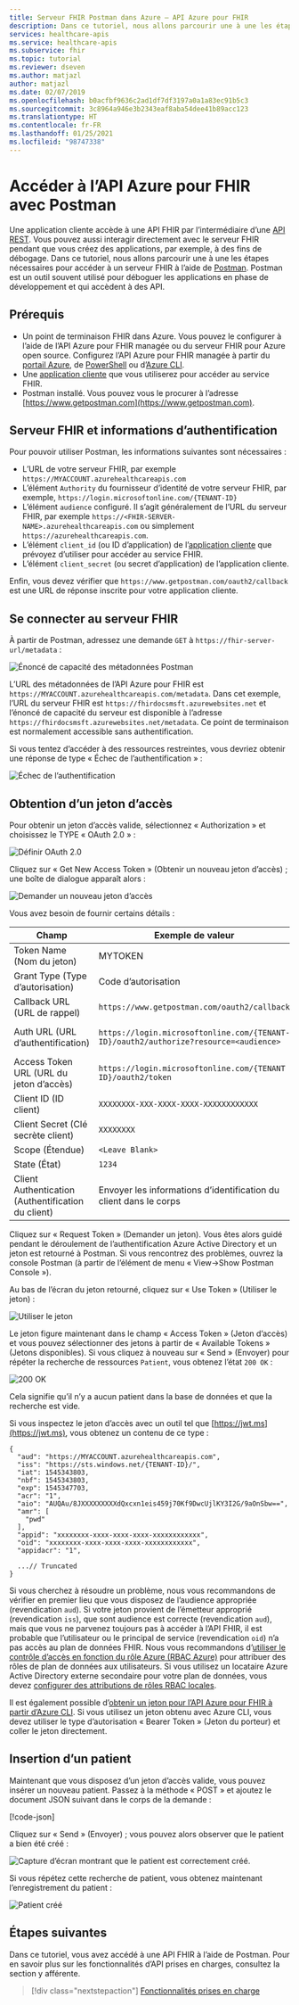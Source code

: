 ```yaml
---
title: Serveur FHIR Postman dans Azure – API Azure pour FHIR
description: Dans ce tutoriel, nous allons parcourir une à une les étapes nécessaires pour accéder à un serveur FHIR à l’aide de Postman. Postman est utile pour déboguer les applications qui accèdent à des API.
services: healthcare-apis
ms.service: healthcare-apis
ms.subservice: fhir
ms.topic: tutorial
ms.reviewer: dseven
ms.author: matjazl
author: matjazl
ms.date: 02/07/2019
ms.openlocfilehash: b0acfbf9636c2ad1df7df3197a0a1a83ec91b5c3
ms.sourcegitcommit: 3c8964a946e3b2343eaf8aba54dee41b89acc123
ms.translationtype: HT
ms.contentlocale: fr-FR
ms.lasthandoff: 01/25/2021
ms.locfileid: "98747338"
---
```

# <a name="access-azure-api-for-fhir-with-postman"></a>Accéder à l’API Azure pour FHIR avec Postman

Une application cliente accède à une API FHIR par l’intermédiaire d’une [API REST](https://www.hl7.org/fhir/http.html). Vous pouvez aussi interagir directement avec le serveur FHIR pendant que vous créez des applications, par exemple, à des fins de débogage. Dans ce tutoriel, nous allons parcourir une à une les étapes nécessaires pour accéder à un serveur FHIR à l’aide de [Postman](https://www.getpostman.com/). Postman est un outil souvent utilisé pour déboguer les applications en phase de développement et qui accèdent à des API.

## <a name="prerequisites"></a>Prérequis

- Un point de terminaison FHIR dans Azure. Vous pouvez le configurer à l’aide de l’API Azure pour FHIR managée ou du serveur FHIR pour Azure open source. Configurez l’API Azure pour FHIR managée à partir du [portail Azure](fhir-paas-portal-quickstart.md), de [PowerShell](fhir-paas-powershell-quickstart.md) ou d’[Azure CLI](fhir-paas-cli-quickstart.md).
- Une [application cliente](register-confidential-azure-ad-client-app.md) que vous utiliserez pour accéder au service FHIR.
- Postman installé. Vous pouvez vous le procurer à l’adresse [https://www.getpostman.com](https://www.getpostman.com).

## <a name="fhir-server-and-authentication-details"></a>Serveur FHIR et informations d’authentification

Pour pouvoir utiliser Postman, les informations suivantes sont nécessaires :

- L’URL de votre serveur FHIR, par exemple `https://MYACCOUNT.azurehealthcareapis.com`
- L’élément `Authority` du fournisseur d’identité de votre serveur FHIR, par exemple, `https://login.microsoftonline.com/{TENANT-ID}`
- L’élément `audience` configuré. Il s’agit généralement de l’URL du serveur FHIR, par exemple `https://<FHIR-SERVER-NAME>.azurehealthcareapis.com` ou simplement `https://azurehealthcareapis.com`.
- L’élément `client_id` (ou ID d’application) de l’[application cliente](register-confidential-azure-ad-client-app.md) que prévoyez d’utiliser pour accéder au service FHIR.
- L’élément `client_secret` (ou secret d’application) de l’application cliente.

Enfin, vous devez vérifier que `https://www.getpostman.com/oauth2/callback` est une URL de réponse inscrite pour votre application cliente.

## <a name="connect-to-fhir-server"></a>Se connecter au serveur FHIR

À partir de Postman, adressez une demande `GET` à `https://fhir-server-url/metadata` :

![Énoncé de capacité des métadonnées Postman](media/tutorial-postman/postman-metadata.png)

L’URL des métadonnées de l’API Azure pour FHIR est `https://MYACCOUNT.azurehealthcareapis.com/metadata`. Dans cet exemple, l’URL du serveur FHIR est `https://fhirdocsmsft.azurewebsites.net` et l’énoncé de capacité du serveur est disponible à l’adresse `https://fhirdocsmsft.azurewebsites.net/metadata`. Ce point de terminaison est normalement accessible sans authentification.

Si vous tentez d’accéder à des ressources restreintes, vous devriez obtenir une réponse de type « Échec de l’authentification » :

![Échec de l’authentification](media/tutorial-postman/postman-authentication-failed.png)

## <a name="obtaining-an-access-token"></a>Obtention d’un jeton d’accès

Pour obtenir un jeton d’accès valide, sélectionnez « Authorization » et choisissez le TYPE « OAuth 2.0 » :

![Définir OAuth 2.0](media/tutorial-postman/postman-select-oauth2.png)

Cliquez sur « Get New Access Token » (Obtenir un nouveau jeton d’accès) ; une boîte de dialogue apparaît alors :

![Demander un nouveau jeton d’accès](media/tutorial-postman/postman-request-token.png)

Vous avez besoin de fournir certains détails :

| Champ                 | Exemple de valeur                                                                                                   | Commentaire                    |
|-----------------------|-----------------------------------------------------------------------------------------------------------------|----------------------------|
| Token Name (Nom du jeton)            | MYTOKEN                                                                                                         | Nom de votre choix          |
| Grant Type (Type d’autorisation)            | Code d’autorisation                                                                                              |                            |
| Callback URL (URL de rappel)          | `https://www.getpostman.com/oauth2/callback`                                                                      |                            |
| Auth URL (URL d’authentification)              | `https://login.microsoftonline.com/{TENANT-ID}/oauth2/authorize?resource=<audience>` | `audience` a la valeur `https://MYACCOUNT.azurehealthcareapis.com` pour l’API Azure pour FHIR |
| Access Token URL (URL du jeton d’accès)      | `https://login.microsoftonline.com/{TENANT ID}/oauth2/token`                                                      |                            |
| Client ID (ID client)             | `XXXXXXXX-XXX-XXXX-XXXX-XXXXXXXXXXXX`                                                                            | ID de l'application             |
| Client Secret (Clé secrète client)         | `XXXXXXXX`                                                                                                        | Clé client secrète          |
| Scope (Étendue) | `<Leave Blank>` |
| State (État)                 | `1234`                                                                                                            |                            |
| Client Authentication (Authentification du client) | Envoyer les informations d’identification du client dans le corps                                                                                 |                 

Cliquez sur « Request Token » (Demander un jeton). Vous êtes alors guidé pendant le déroulement de l’authentification Azure Active Directory et un jeton est retourné à Postman. Si vous rencontrez des problèmes, ouvrez la console Postman (à partir de l’élément de menu « View->Show Postman Console »).

Au bas de l’écran du jeton retourné, cliquez sur « Use Token » (Utiliser le jeton) :

![Utiliser le jeton](media/tutorial-postman/postman-use-token.png)

Le jeton figure maintenant dans le champ « Access Token » (Jeton d’accès) et vous pouvez sélectionner des jetons à partir de « Available Tokens » (Jetons disponibles). Si vous cliquez à nouveau sur « Send » (Envoyer) pour répéter la recherche de ressources `Patient`, vous obtenez l’état `200 OK` :

![200 OK](media/tutorial-postman/postman-200-OK.png)

Cela signifie qu’il n’y a aucun patient dans la base de données et que la recherche est vide.

Si vous inspectez le jeton d’accès avec un outil tel que [https://jwt.ms](https://jwt.ms), vous obtenez un contenu de ce type :

```jsonc
{
  "aud": "https://MYACCOUNT.azurehealthcareapis.com",
  "iss": "https://sts.windows.net/{TENANT-ID}/",
  "iat": 1545343803,
  "nbf": 1545343803,
  "exp": 1545347703,
  "acr": "1",
  "aio": "AUQAu/8JXXXXXXXXXdQxcxn1eis459j70Kf9DwcUjlKY3I2G/9aOnSbw==",
  "amr": [
    "pwd"
  ],
  "appid": "xxxxxxxx-xxxx-xxxx-xxxx-xxxxxxxxxxxx",
  "oid": "xxxxxxxx-xxxx-xxxx-xxxx-xxxxxxxxxxxx",
  "appidacr": "1",

  ...// Truncated
}
```

Si vous cherchez à résoudre un problème, nous vous recommandons de vérifier en premier lieu que vous disposez de l’audience appropriée (revendication `aud`). Si votre jeton provient de l’émetteur approprié (revendication `iss`), que sont audience est correcte (revendication `aud`), mais que vous ne parvenez toujours pas à accéder à l’API FHIR, il est probable que l’utilisateur ou le principal de service (revendication `oid`) n’a pas accès au plan de données FHIR. Nous vous recommandons d’[utiliser le contrôle d’accès en fonction du rôle Azure (RBAC Azure)](configure-azure-rbac.md) pour attribuer des rôles de plan de données aux utilisateurs. Si vous utilisez un locataire Azure Active Directory externe secondaire pour votre plan de données, vous devez [configurer des attributions de rôles RBAC locales](configure-local-rbac.md).

Il est également possible d’[obtenir un jeton pour l’API Azure pour FHIR à partir d’Azure CLI](get-healthcare-apis-access-token-cli.md). Si vous utilisez un jeton obtenu avec Azure CLI, vous devez utiliser le type d’autorisation « Bearer Token » (Jeton du porteur) et coller le jeton directement.

## <a name="inserting-a-patient"></a>Insertion d’un patient

Maintenant que vous disposez d’un jeton d’accès valide, vous pouvez insérer un nouveau patient. Passez à la méthode « POST » et ajoutez le document JSON suivant dans le corps de la demande :

[!code-json[](samples/sample-patient.json)]

Cliquez sur « Send » (Envoyer) ; vous pouvez alors observer que le patient a bien été créé :

![Capture d’écran montrant que le patient est correctement créé.](media/tutorial-postman/postman-patient-created.png)

Si vous répétez cette recherche de patient, vous obtenez maintenant l’enregistrement du patient :

![Patient créé](media/tutorial-postman/postman-patient-found.png)

## <a name="next-steps"></a>Étapes suivantes

Dans ce tutoriel, vous avez accédé à une API FHIR à l’aide de Postman. Pour en savoir plus sur les fonctionnalités d’API prises en charges, consultez la section y afférente.
 
>[!div class="nextstepaction"]
>[Fonctionnalités prises en charge](fhir-features-supported.md)
